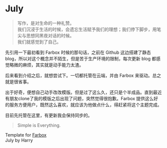 July
====
> 写作，是对生命的一种礼赞。    
> 我们沉浸于生活的时候，会遗忘生活赋予我们的理想；我们停下脚步，用笔尖与思想同黑夜对话的时候。    
> 我们就感觉到了自己。

先引用一下最初看到 Farbox 时候的那句话，之前在 Github 这边搭建了静态 blog，所以对这个概念并不陌生，但是苦于生产环境的限制，每次更新 blog 都感觉略微的麻烦，其实就是动手能力太渣。

后来看到介绍之后，就想尝试下。一切都托管在云端，并由 Farbox 来驱动。总之就是很省事。

出于好奇，便想自己动手改改模版。但是过了这么久，还只是个半成品。直到最近有朋友clone了我的模版之后出现了问题，突然觉得很抱歉。Farbox 提供这么好的服务方便用户，既然这么喜欢，就应该为他做点什么，得赶紧将这个主题完成。

目前先托管在这里，有更新我会保持同步的。
> Simple is Everything.

Template for [Farbox](http://farbox.com)    
July by Harry
